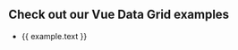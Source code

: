 <script setup lang="ts">
    import { sidebarVue2En } from '../../.vitepress/configs/sidebar/en.demo';
    console.log(sidebarVue2En);
</script>

## Check out our Vue Data Grid examples

<ul>
<li v-for="example in sidebarVue2En" :key="example.link">
    <a :href="example.link">{{ example.text }}</a>
</li>
</ul>